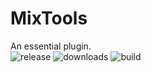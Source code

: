 # MixTools
An essential plugin.  
![release](https://img.shields.io/github/v/release/LinsMinecraftStudio/MixTools?style=flat-square)
![downloads](https://img.shields.io/github/downloads/LinsMinecraftStudio/MixTools/total?style=flat-square)
![build](https://img.shields.io/github/actions/workflow/status/LinsMinecraftStudio/MixTools/maven.yml?style=flat-square)
